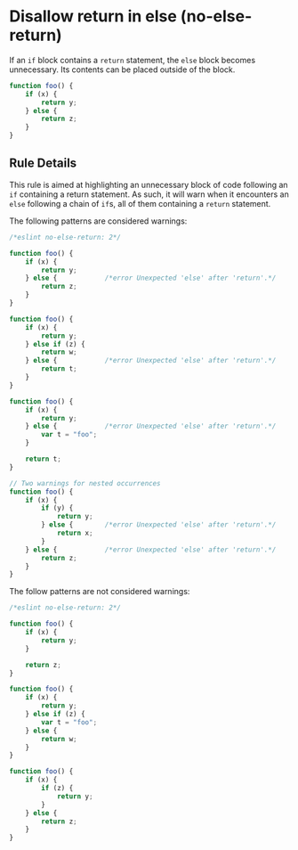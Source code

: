 # Disallow return in else (no-else-return)

If an `if` block contains a `return` statement, the `else` block becomes unnecessary. Its contents can be placed outside of the block.

```js
function foo() {
    if (x) {
        return y;
    } else {
        return z;
    }
}
```

## Rule Details

This rule is aimed at highlighting an unnecessary block of code following an `if` containing a return statement. As such, it will warn when it encounters an `else` following a chain of `if`s, all of them containing a `return` statement.

The following patterns are considered warnings:

```js
/*eslint no-else-return: 2*/

function foo() {
    if (x) {
        return y;
    } else {            /*error Unexpected 'else' after 'return'.*/
        return z;
    }
}

function foo() {
    if (x) {
        return y;
    } else if (z) {
        return w;
    } else {            /*error Unexpected 'else' after 'return'.*/
        return t;
    }
}

function foo() {
    if (x) {
        return y;
    } else {            /*error Unexpected 'else' after 'return'.*/
        var t = "foo";
    }

    return t;
}

// Two warnings for nested occurrences
function foo() {
    if (x) {
        if (y) {
            return y;
        } else {        /*error Unexpected 'else' after 'return'.*/
            return x;
        }
    } else {            /*error Unexpected 'else' after 'return'.*/
        return z;
    }
}
```

The follow patterns are not considered warnings:

```js
/*eslint no-else-return: 2*/

function foo() {
    if (x) {
        return y;
    }

    return z;
}

function foo() {
    if (x) {
        return y;
    } else if (z) {
        var t = "foo";
    } else {
        return w;
    }
}

function foo() {
    if (x) {
        if (z) {
            return y;
        }
    } else {
        return z;
    }
}
```
